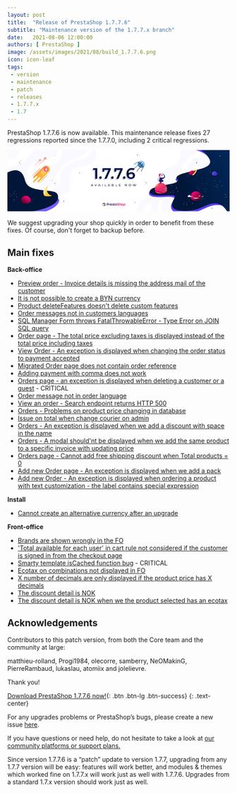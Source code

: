 ```yaml
---
layout: post
title:  "Release of PrestaShop 1.7.7.6"
subtitle: "Maintenance version of the 1.7.7.x branch"
date:   2021-08-06 12:00:00
authors: [ PrestaShop ]
image: /assets/images/2021/08/build_1.7.7.6.png
icon: icon-leaf
tags:
 - version
 - maintenance
 - patch
 - releases
 - 1.7.7.x
 - 1.7
---
```


PrestaShop 1.7.7.6 is now available. This maintenance release fixes 27 regressions reported since the 1.7.7.0, including 2 critical regressions.

![1.7.7.6 is available!](/assets/images/2021/08/build_1.7.7.6.png)

We suggest upgrading your shop quickly in order to benefit from these fixes. Of course, don't forget to backup before.

## Main fixes

**Back-office**
- [Preview order - Invoice details is missing the address mail of the customer](https://github.com/PrestaShop/PrestaShop/issues/24482)
- [It is not possible to create a BYN currency](https://github.com/PrestaShop/PrestaShop/issues/24692)
- [Product deleteFeatures doesn't delete custom features](https://github.com/PrestaShop/PrestaShop/issues/25163)
- [Order messages not in customers languages](https://github.com/PrestaShop/PrestaShop/issues/24499)
- [SQL Manager Form throws FatalThrowableError - Type Error on JOIN SQL query](https://github.com/PrestaShop/PrestaShop/issues/25011)
- [Order page - The total price excluding taxes is displayed instead of the total price including taxes](https://github.com/PrestaShop/PrestaShop/issues/23957)
- [View Order - An exception is displayed when changing the order status to payment accepted](https://github.com/PrestaShop/PrestaShop/issues/25195)
- [Migrated Order page does not contain order reference](https://github.com/PrestaShop/PrestaShop/issues/25078)
- [Adding payment with comma does not work](https://github.com/PrestaShop/PrestaShop/issues/24103)
- [Orders page - an exception is displayed when deleting a customer or a guest](https://github.com/PrestaShop/PrestaShop/issues/25319) - CRITICAL
- [Order message not in order language](https://github.com/PrestaShop/PrestaShop/issues/25362)
- [View an order - Search endpoint returns HTTP 500](https://github.com/PrestaShop/PrestaShop/issues/25360)
- [Orders - Problems on product price changing in database](https://github.com/PrestaShop/PrestaShop/issues/24529)
- [Issue on total when change courier on admin](https://github.com/PrestaShop/PrestaShop/issues/25418)
- [Orders - An exception is displayed when we add a discount with space in the name](https://github.com/PrestaShop/PrestaShop/issues/24537)
- [Orders - A modal should'nt be displayed when we add the same product to a specific invoice with updating price](https://github.com/PrestaShop/PrestaShop/issues/24691)
- [Orders page - Cannot add free shipping discount when Total products = 0](https://github.com/PrestaShop/PrestaShop/issues/24753)
- [Add new Order page - An exception is displayed when we add a pack](https://github.com/PrestaShop/PrestaShop/issues/24553)
- [Add new Order - An exception is displayed when ordering a product with text customization - the label contains special expression](https://github.com/PrestaShop/PrestaShop/issues/25194)


**Install**
- [Cannot create an alternative currency after an upgrade](https://github.com/PrestaShop/PrestaShop/issues/24871)

**Front-office**
- [Brands are shown wrongly in the FO](https://github.com/PrestaShop/PrestaShop/issues/25214)
- ['Total available for each user' in cart rule not considered if the customer is signed in from the checkout page](https://github.com/PrestaShop/PrestaShop/issues/25203)
- [Smarty template isCached function bug](https://github.com/PrestaShop/PrestaShop/issues/24235) - CRITICAL
- [Ecotax on combinations not displayed in FO](https://github.com/PrestaShop/PrestaShop/issues/9967)
- [X number of decimals are only displayed if the product price has X decimals](https://github.com/PrestaShop/PrestaShop/issues/23868)
- [The discount detail is NOK](https://github.com/PrestaShop/PrestaShop/issues/24635)
- [The discount detail is NOK when we the product selected has an ecotax](https://github.com/PrestaShop/PrestaShop/issues/24788)


## Acknowledgements

Contributors to this patch version, from both the Core team and the community at large: 

matthieu-rolland, Progi1984, olecorre, samberry, NeOMakinG, PierreRambaud, lukaslau, atomiix and jolelievre.

Thank you!

[Download PrestaShop 1.7.7.6 now!](https://www.prestashop.com/en/download){: .btn .btn-lg .btn-success}
{: .text-center}

For any upgrades problems or PrestaShop’s bugs, please create a new issue [here](https://github.com/PrestaShop/PrestaShop/issues/new/choose).


If you have questions or need help, do not hesitate to take a look at [our community platforms or support plans.](https://devdocs.prestashop.com/1.7/faq/i-need-help/)

Since version 1.7.7.6 is a “patch” update to version 1.7.7, upgrading from any 1.7.7 version will be easy: features will work better, and modules & themes which worked fine on 1.7.7.x will work just as well with 1.7.7.6. Upgrades from a standard 1.7.x version should work just as well.
